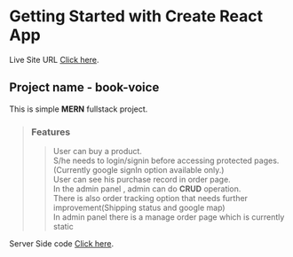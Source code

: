 # Getting Started with Create React App

Live Site URL [Click here](https://book-voice.netlify.app/).

## Project name - book-voice

This is simple **MERN** fullstack project.  


> ### Features
>> User can buy a product.  
>> S/he needs to login/signin before accessing protected pages.(Currently google signIn option available only.)  
>> User can see his purchase record in order page.  
>> In the admin panel , admin can do **CRUD** operation.   
>> There is also order tracking option that needs further improvement(Shipping status and google map)  
>> In admin panel there is a manage order page which is currently static  



Server Side code [Click here](https://github.com/Porgramming-Hero-web-course/full-stack-server-Oshan12345).